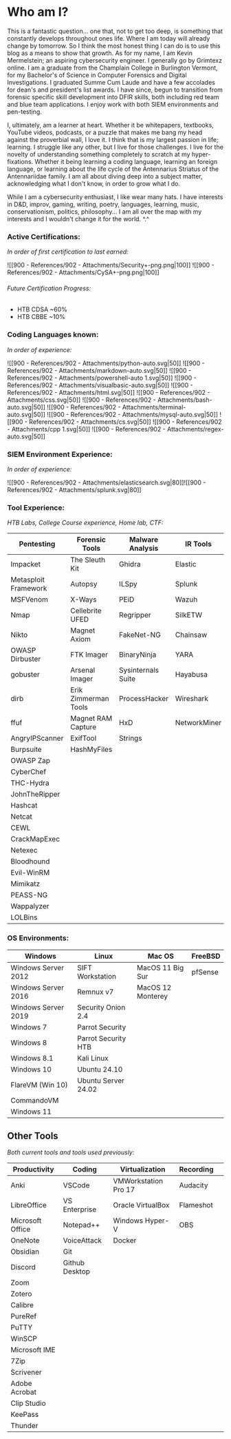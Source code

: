 # **Who am I?**

This is a fantastic question... one that, not to get too deep, is something that constantly develops throughout ones life. Where I am today will already change by tomorrow. So I think the most honest thing I can do is to use this blog as a means to show that growth. As for my name, I am Kevin Mermelstein; an aspiring cybersecurity engineer. I generally go by Grimtexz online. I am a graduate from the Champlain College in Burlington Vermont, for my Bachelor's of Science in Computer Forensics and Digital Investigations. I graduated Summe Cum Laude and have a few accolades for dean's and president's list awards. I have since, begun to transition from forensic specific skill development into DFIR skills, both including red team and blue team applications. I enjoy work with both SIEM environments and pen-testing.  

I, ultimately, am a learner at heart. Whether it be whitepapers, textbooks, YouTube videos, podcasts, or a puzzle that makes me bang my head against the proverbial wall, I love it. I think that is my largest passion in life; learning. I struggle like any other, but I live for those challenges. I live for the novelty of understanding something completely to scratch at my hyper-fixations. Whether it being learning a coding language, learning an foreign language, or learning about the life cycle of the Antennarius Striatus of the Antennariidae family. I am all about diving deep into a subject matter, acknowledging what I don't know, in order to grow what I do.

While I am a cybersecurity enthusiast, I like wear many hats. I have interests in D&D, improv, gaming, writing, poetry, languages, learning, music, conservationism, politics, philosophy... I am all over the map with my interests and I wouldn't change it for the world. ^.^

### Active Certifications:
*In order of first certification to last earned:*

![[900 - References/902 - Attachments/Security+-png.png|100]]  ![[900 - References/902 - Attachments/CySA+-png.png|100]]
###### Future Certification Progress:

- HTB CDSA ~60%
- HTB CBBE ~10%
### Coding Languages known:
*In order of experience:*

 ![[900 - References/902 - Attachments/python-auto.svg|50]] ![[900 - References/902 - Attachments/markdown-auto.svg|50]] ![[900 - References/902 - Attachments/powershell-auto 1.svg|50]] ![[900 - References/902 - Attachments/visualbasic-auto.svg|50]] ![[900 - References/902 - Attachments/html.svg|50]] ![[900 - References/902 - Attachments/css.svg|50]] ![[900 - References/902 - Attachments/bash-auto.svg|50]] ![[900 - References/902 - Attachments/terminal-auto.svg|50]] ![[900 - References/902 - Attachments/mysql-auto.svg|50]] ![[900 - References/902 - Attachments/cs.svg|50]] ![[900 - References/902 - Attachments/cpp 1.svg|50]] ![[900 - References/902 - Attachments/regex-auto.svg|50]]

### SIEM Environment Experience:
*In order of experience:*

![[900 - References/902 - Attachments/elasticsearch.svg|80]]![[900 - References/902 - Attachments/splunk.svg|80]] 

### Tool Experience:
*HTB Labs, College Course experience, Home lab, CTF:*

| **Pentesting**       | **Forensic Tools**   | **Malware Analysis** | **IR Tools** |
| -------------------- | -------------------- | -------------------- | ------------ |
| Impacket             | The Sleuth Kit       | Ghidra               | Elastic      |
| Metasploit Framework | Autopsy              | ILSpy                | Splunk       |
| MSFVenom             | X-Ways               | PEiD                 | Wazuh        |
| Nmap                 | Cellebrite UFED      | Regripper            | SilkETW      |
| Nikto                | Magnet Axiom         | FakeNet-NG           | Chainsaw     |
| OWASP Dirbuster      | FTK Imager           | BinaryNinja          | YARA         |
| gobuster             | Arsenal Imager       | Sysinternals Suite   | Hayabusa     |
| dirb                 | Erik Zimmerman Tools | ProcessHacker        | Wireshark    |
| ffuf                 | Magnet RAM Capture   | HxD                  | NetworkMiner |
| AngryIPScanner       | ExifTool             | Strings              |              |
| Burpsuite            | HashMyFiles          |                      |              |
| OWASP Zap            |                      |                      |              |
| CyberChef            |                      |                      |              |
| THC-Hydra            |                      |                      |              |
| JohnTheRipper        |                      |                      |              |
| Hashcat              |                      |                      |              |
| Netcat               |                      |                      |              |
| CEWL                 |                      |                      |              |
| CrackMapExec         |                      |                      |              |
| Netexec              |                      |                      |              |
| Bloodhound           |                      |                      |              |
| Evil-WinRM           |                      |                      |              |
| Mimikatz             |                      |                      |              |
| PEASS-NG             |                      |                      |              |
| Wappalyzer           |                      |                      |              |
| LOLBins              |                      |                      |              |

### OS Environments:

| **Windows**             | **Linux**               | **Mac OS**            | **FreeBSD** |
| ------------------- | ------------------- | ----------------- | ------- |
| Windows Server 2012 | SIFT Workstation    | MacOS 11 Big Sur  | pfSense |
| Windows Server 2016 | Remnux v7           | MacOS 12 Monterey |         |
| Windows Server 2019 | Security Onion 2.4  |                   |         |
| Windows 7           | Parrot Security     |                   |         |
| Windows 8           | Parrot Security HTB |                   |         |
| Windows 8.1         | Kali Linux          |                   |         |
| Windows 10          | Ubuntu 24.10        |                   |         |
| FlareVM (Win 10)    | Ubuntu Server 24.02 |                   |         |
| CommandoVM          |                     |                   |         |
| Windows 11          |                     |                   |         |

## Other Tools
*Both current tools and tools used previously:*

| **Productivity** | **Coding**        | **Virtualization**   | **Recording** |     |
| ---------------- | ----------------- | -------------------- | ------------- | --- |
| Anki             | VSCode            | VMWorkstation Pro 17 | Audacity      |     |
| LibreOffice      | VS Enterprise<br> | Oracle VirtualBox    | Flameshot     |     |
| Microsoft Office | Notepad++         | Windows Hyper-V      | OBS           |     |
| OneNote          | VoiceAttack       | Docker               |               |     |
| Obsidian         | Git               |                      |               |     |
| Discord          | Github Desktop    |                      |               |     |
| Zoom             |                   |                      |               |     |
| Zotero           |                   |                      |               |     |
| Calibre          |                   |                      |               |     |
| PureRef          |                   |                      |               |     |
| PuTTY            |                   |                      |               |     |
| WinSCP           |                   |                      |               |     |
| Microsoft IME    |                   |                      |               |     |
| 7Zip             |                   |                      |               |     |
| Scrivener        |                   |                      |               |     |
| Adobe Acrobat    |                   |                      |               |     |
| Clip Studio      |                   |                      |               |     |
| KeePass          |                   |                      |               |     |
| Thunder          |                   |                      |               |     |


